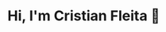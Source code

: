 <h1>Hi, I'm Cristian Fleita 🚀 </h1> 
<!--
## 🏆 Achievements 🏅
📅 12/2023 🥈 2nd at Dojo Game Jam #3 🏷️ [Starkane](https://github.com/amegakure-starknet/starkane)
-->
<!--
**cristianFleita/cristianFleita** is a ✨ _special_ ✨ repository because its `README.md` (this file) appears on your GitHub profile.

Here are some ideas to get you started:

- 🔭 I’m currently working on ...
- 🌱 I’m currently learning ...
- 👯 I’m looking to collaborate on ...
- 🤔 I’m looking for help with ...
- 💬 Ask me about ...
- 📫 How to reach me: ...
- 😄 Pronouns: ...
- ⚡ Fun fact: ...
-->
